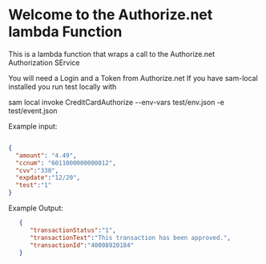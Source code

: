 Welcome to the Authorize.net lambda Function
==============================================

This is a lambda function that wraps a call to the Authorize.net Authorization SErvice

You will need a Login and a Token from Authorize.net
If you have sam-local installed you run test locally with

sam local invoke CreditCardAuthorize --env-vars test/env.json -e test/event.json 


Example input:
```json

{
  "amount": "4.49",
  "ccnum": "6011000000000012",
  "cvv":"330",
  "expdate":"12/20",
  "test":"1"
}

```

Example Output:

```json
   {
      "transactionStatus":"1",
      "transactionText":"This transaction has been approved.",
      "transactionId":"40008920184"
   }
```